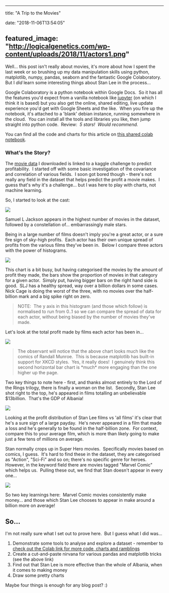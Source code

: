 
---
title: "A Trip to the Movies"

date: "2018-11-06T13:54:05"

featured_image: "http://logicalgenetics.com/wp-content/uploads/2018/11/actors1.png"
---



Well... this post isn't really about movies, it's more about how I spent the last week or so brushing up my data manipulation skills using python, matplotlib, numpy, pandas, seaborn and the fantastic Google Colaboratory.  But I *did* learn some interesting things about Stan Lee in the process...

Google Colaboratory is a python notebook within Google Docs.  So it has all the features you'd expect from a vanilla notebook like <a href="http://jupyter.org/">jupyter</a> (on which I think it is based) but you also get the online, shared editing, live update experience you'd get with Google Sheets and the like.  When you fire up the notebook, it's attached to a 'blank' debian instance, running somewhere in the cloud.  You can install all the tools and libraries you like, then jump straight into python code.  Review:  *5 stars!  Would recommend.*

You can find all the code and charts for this article on <a href="https://colab.research.google.com/drive/10h3iRXKa9bVFM1Dd5w96Eh_VACv0nzjo">this shared colab notebook</a>.

### What's the Story?

The <a href="https://www.kaggle.com/tmdb/tmdb-movie-metadata/">movie data</a> I downloaded is linked to a kaggle challenge to predict profitability.  I started off with some basic investigation of the covariance and correlation of various fields.  I soon got bored though - there's not really any field in the dataset that helps predict the profit a movie makes.  I guess that's why it's a challenge... but I was here to play with charts, not machine learning.

So, I started to look at the cast:

<img src="http://logicalgenetics.com/wp-content/uploads/2018/11/actors1.png"/>

Samuel L Jackson appears in the highest number of movies in the dataset, followed by a constellation of... embarrassingly male stars.

Being in a large number of films doesn't imply you're a great actor, or a sure fire sign of sky-high profits.  Each actor has their own unique spread of profits from the various films they've been in.  Below I compare three actors with the power of histograms.

<img src="http://logicalgenetics.com/wp-content/uploads/2018/11/actors2-1.png"/>

This chart is a bit busy, but having categorised the movies by the amount of profit they made, the bars show the proportion of movies in that category for a given actor.  Simply put, having bigger bars on the right hand side is good.  SLJ has a healthy spread, way over a billion dollars in some cases.  Nick Cage is doing the worst of the three, with no movies over the half-billion mark and a big spike right on zero.

<blockquote class="wp-block-quote">NOTE:  The y axis in this histogram (and those which follow) is normalised to run from 0..1 so we can compare the spread of data for each actor, without being biased by the number of movies they've made.</blockquote>

Let's look at the total profit made by films each actor has been in...

<img src="http://logicalgenetics.com/wp-content/uploads/2018/11/actors3.jpg"/>

<blockquote class="wp-block-quote">The observant will notice that the above chart looks much like the comics of Randall Munroe.  This is because matplotlib has built-in support for XKCD styles.  Yes, it really does!  I genuinely think this second horizontal bar chart is *much* more engaging than the one higher up the page.</blockquote>

Two key things to note here - first, and thanks almost entirely to the Lord of the Rings trilogy, there is finally a woman on the list.  Secondly, Stan Lee shot right to the top, he's appeared in films totalling an unbelievable $13billion.  That's the GDP of Albania!

<img src="http://logicalgenetics.com/wp-content/uploads/2018/11/actors4.png"/>

Looking at the profit distribution of Stan Lee films vs 'all films' it's clear that he's a sure sign of a large payday.  He's never appeared in a film that made a loss and he's generally to be found in the half-billion zone.  For context, compare this to your average film, which is more than likely going to make just a few tens of millions on average.

Stan normally crops up in Super Hero movies.  Specifically movies based on comics, I guess.  It's hard to find these in the dataset, they are categorised as "Action", "Sci-Fi" and so on; there's no specific genre for heroes.  However, in the keyword field there are movies tagged "Marvel Comic" which helps us.  Pulling these out, we find that Stan doesn't appear in every one...

<img src="http://logicalgenetics.com/wp-content/uploads/2018/11/actors5.png"/>

So two key learnings here:  Marvel Comic movies consistently make money... and those which Stan Lee chooses to appear in make around a billion more on average!

## So...

I'm not really sure what I set out to prove here.  But I guess what I did was...

<ol><li>Demonstrate some tools to analyse and explore a dataset - remember to <a href="https://colab.research.google.com/drive/10h3iRXKa9bVFM1Dd5w96Eh_VACv0nzjo">check out the Colab link for more code, charts and ramblings</a></li><li>Create a cut-and-paste nirvana for various pandas and matplotlib tricks (see the above link)</li><li>Find out that Stan Lee is more effective than the whole of Albania, when it comes to making money</li><li>Draw some pretty charts</li></ol>

Maybe four things is enough for any blog post? :)
